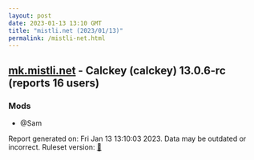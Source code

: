 ```yaml
---
layout: post
date: 2023-01-13 13:10 GMT
title: "mistli.net (2023/01/13)"
permalink: /mistli-net.html
---
```


## [mk.mistli.net](https://mk.mistli.net) - Calckey (calckey) 13.0.6-rc (reports 16 users)

### Mods
 * @Sam

Report generated on: Fri Jan 13 13:10:03 2023. Data may be outdated or incorrect.
Ruleset version: [🧁](/version-cupcake)
